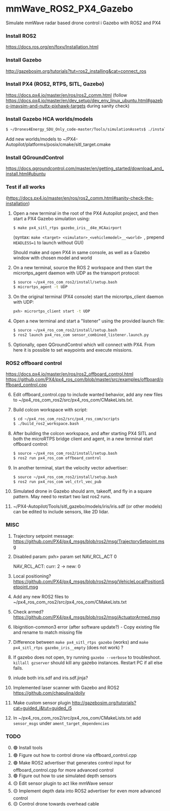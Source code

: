# mmWave_ROS2_PX4_Gazebo
Simulate mmWave radar based drone control i Gazebo with ROS2 and PX4


### Install ROS2
https://docs.ros.org/en/foxy/Installation.html

### Install Gazebo
http://gazebosim.org/tutorials?tut=ros2_installing&cat=connect_ros

### Install PX4 (ROS2, RTPS, SITL, Gazebo)
https://docs.px4.io/master/en/ros/ros2_comm.html
(follow https://docs.px4.io/master/en/dev_setup/dev_env_linux_ubuntu.html#gazebo-jmavsim-and-nuttx-pixhawk-targets during sanity check)

### Install Gazebo HCA worlds/models
```sh
$ ~/Drones4Energy_SDU_Only_code-master/Tools/simulationAssets$ ./installAssets.sh ~/PX4-Autopilot/
```
Add new worlds/models to ~/PX4-Autopilot/platforms/posix/cmake/sitl_target.cmake

### Install QGroundControl
https://docs.qgroundcontrol.com/master/en/getting_started/download_and_install.html#ubuntu

### Test if all works
(https://docs.px4.io/master/en/ros/ros2_comm.html#sanity-check-the-installation)
1. Open a new terminal in the root of the PX4 Autopilot project, and then start a PX4 Gazebo simulation using:
   ```sh
   $ make px4_sitl_rtps gazebo_iris__d4e_HCAairport
   ```
   (syntax: ```make <target> <simulator>_<vehiclemodel>__<world> ```, prepend ```HEADLESS=1``` to launch without GUI)

   Should make and open PX4 in same console, as well as a Gazebo window with chosen model and world
  
2. On a new terminal, source the ROS 2 workspace and then start the micrortps_agent daemon with UDP as the transport protocol:
   ```sh 
   $ source ~/px4_ros_com_ros2/install/setup.bash
   $ micrortps_agent -t UDP
   ```
  
3. On the original terminal (PX4 console) start the micrortps_client daemon with UDP:
   ```sh
   pxh> micrortps_client start -t UDP
   ```
  
4. Open a new terminal and start a "listener" using the provided launch file:
   ```sh 
   $ source ~/px4_ros_com_ros2/install/setup.bash
   $ ros2 launch px4_ros_com sensor_combined_listener.launch.py
   ```
   
5. Optionally, open QGroundControl which will connect with PX4. From here it is possible to set waypoints and execute missions.


### ROS2 offboard control
https://docs.px4.io/master/en/ros/ros2_offboard_control.html
https://github.com/PX4/px4_ros_com/blob/master/src/examples/offboard/offboard_control.cpp

6. Edit offboard_control.cpp to include wanted behavior, add any new files to ~/px4_ros_com_ros2/src/px4_ros_com/CMakeLists.txt.
7. Build colcon workspace with script:
   ```sh
   $ cd ~/px4_ros_com_ros2/src/px4_ros_com/scripts
   $ ./build_ros2_workspace.bash
   ```
8. After building the colcon workspace, and after starting PX4 SITL and both the microRTPS bridge client and agent, in a new terminal start offboard control:
   ```sh 
   $ source ~/px4_ros_com_ros2/install/setup.bash
   $ ros2 run px4_ros_com offboard_control
   ```
9. In another terminal, start the velocity vector advertiser:
   ```sh 
   $ source ~/px4_ros_com_ros2/install/setup.bash
   $ ros2 run px4_ros_com vel_ctrl_vec_pub
   ```
10. Simulated drone in Gazebo should arm, takeoff, and fly in a square pattern. May need to restart two last ros2 runs.

11. ~/PX4-Autopilot/Tools/sitl_gazebo/models/iris/iris.sdf (or other models) can be edited to include sensors, like 2D lidar.


### MISC
1. Trajectory setpoint message:
   https://github.com/PX4/px4_msgs/blob/ros2/msg/TrajectorySetpoint.msg
2. Disabled param:
   pxh> param set NAV_RCL_ACT 0

   NAV_RCL_ACT: curr: 2 -> new: 0
3. Local positioning?
   https://github.com/PX4/px4_msgs/blob/ros2/msg/VehicleLocalPositionSetpoint.msg
   
4. Add any new ROS2 files to ~/px4_ros_com_ros2/src/px4_ros_com/CMakeLists.txt

5. Check armed? https://github.com/PX4/px4_msgs/blob/ros2/msg/ActuatorArmed.msg

6. libignition-common3 error (after software update?) - Copy existing file and rename to match missing file
7. Difference between ```make px4_sitl_rtps gazebo``` (works) and ```make px4_sitl_rtps gazebo_iris__empty``` (does not work) ?
8. If gazebo does not open, try running ```gazebo --verbose``` to troubleshoot. ```killall gzserver``` should kill any gazebo instances. Restart PC if all else fails.
9. inlude both iris.sdf and iris.sdf.jinja?
10. Implemented laser scanner with Gazebo and ROS2 https://github.com/chapulina/dolly
11. Make custom sensor plugin http://gazebosim.org/tutorials?cat=guided_i&tut=guided_i5
12. In ~/px4_ros_com_ros2/src/px4_ros_com/CMakeLists.txt add ```sensor_msgs``` under ```ament_target_dependencies```

### TODO
0. :green_circle: Install tools 
1. :green_circle: Figure out how to control drone via offboard_control.cpp 
2. :green_circle: Make ROS2 advertiser that generates control input for offboard_control.cpp for more advanced control
3. :green_circle: Figure out how to use simulated depth sensors
4. :yellow_circle: Edit sensor plugin to act like mmWave sensor
5. :yellow_circle: Implement depth data into ROS2 advertiser for even more advanced control
6. :yellow_circle: Control drone towards overhead cable



